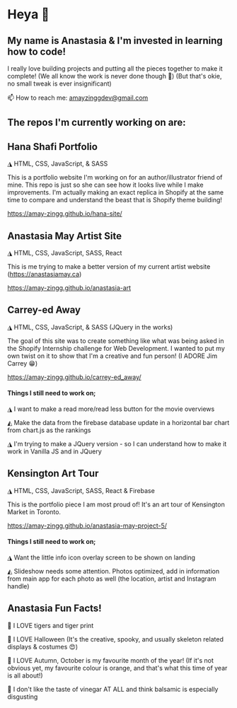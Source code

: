 # Heya 👋

## My name is Anastasia & I'm invested in learning how to code!

I really love building projects and putting all the pieces together to make it complete! (We all know the work is never done though 🤪) (But that's okie, no small tweak is ever insignificant) 

📫 How to reach me: amayzinggdev@gmail.com

## The repos I'm currently working on are: 

## Hana Shafi Portfolio
◮ HTML, CSS, JavaScript, & SASS

This is a portfolio website I'm working on for an author/illustrator friend of mine. This repo is just so she can see how it looks live while I make improvements. I'm actually making an exact replica in Shopify at the same time to compare and understand the beast that is Shopify theme building!

https://amay-zingg.github.io/hana-site/

## Anastasia May Artist Site
◮ HTML, CSS, JavaScript, SASS, React

This is me trying to make a better version of my current artist website (https://anastasiamay.ca)

https://amay-zingg.github.io/anastasia-art


## Carrey-ed Away
◮ HTML, CSS, JavaScript, & SASS (JQuery in the works)

The goal of this site was to create something like what was being asked in the Shopify Internship challenge for Web Development. I wanted to put my own twist on it to show that I'm a creative and fun person! (I ADORE Jim Carrey 😁)

https://amay-zingg.github.io/carrey-ed_away/

#### Things I still need to work on; 

◮ I want to make a read more/read less button for the movie overviews

◭ Make the data from the firebase database update in a horizontal bar chart from chart.js as the rankings

◮ I'm trying to make a JQuery version - so I can understand how to make it work in Vanilla JS and in JQuery

## Kensington Art Tour
◮ HTML, CSS, JavaScript, SASS, React & Firebase

This is the portfolio piece I am most proud of! It's an art tour of Kensington Market in Toronto. 

https://amay-zingg.github.io/anastasia-may-project-5/

#### Things I still need to work on;

◮ Want the little info icon overlay screen to be shown on landing 

◭ Slideshow needs some attention. Photos optimized, add in information from main app for each photo as well (the location, artist and Instagram handle) 

## Anastasia Fun Facts!

🐅 I LOVE tigers and tiger print

🎃 I LOVE Halloween (It's the creative, spooky, and usually skeleton related displays & costumes 😍)

🍁 I LOVE Autumn, October is my favourite month of the year! (If it's not obvious yet, my favourite colour is orange, and that's what this time of year is all about!)

🤢 I don't like the taste of vinegar AT ALL and think balsamic is especially disgusting
